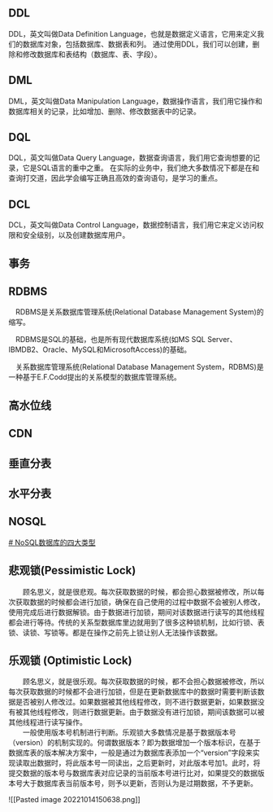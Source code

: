 

```toc
```

## DDL

DDL，英⽂叫做Data Definition Language，也就是数据定义语⾔，它⽤来定义我们的数据库对象，包括数据库、数据表和列。
通过使⽤DDL，我们可以创建，删除和修改数据库和表结构（数据库、表、字段）。

## DML

DML，英⽂叫做Data Manipulation Language，数据操作语⾔，我们⽤它操作和数据库相关的记录，⽐如增加、删除、修改数据表中的记录。

## DQL

DQL，英⽂叫做Data Query Language，数据查询语⾔，我们⽤它查询想要的记录，它是SQL语⾔的重中之重。
在实际的业务中，我们绝⼤多数情况下都是在和查询打交道，因此学会编写正确且⾼效的查询语句，是学习的重点。

## DCL

DCL，英⽂叫做Data Control Language，数据控制语⾔，我们⽤它来定义访问权限和安全级别，以及创建数据库用户。

## 事务

## RDBMS

　RDBMS是关系数据库管理系统(Relational Database Management System)的缩写。

　RDBMS是SQL的基础，也是所有现代数据库系统(如MS SQL Server、IBMDB2、Oracle、MySQL和MicrosoftAccess)的基础。

　关系数据库管理系统(Relational Database Management System，RDBMS)是一种基于E.F.Codd提出的关系模型的数据库管理系统。

## 高水位线

## CDN

## 垂直分表

## 水平分表

## NOSQL

[# NoSQL数据库的四大类型](https://www.jianshu.com/p/9f204c50d309)


## 悲观锁(Pessimistic Lock)  
  顾名思义，就是很悲观。每次获取数据的时候，都会担心数据被修改，所以每次获取数据的时候都会进行加锁，确保在自己使用的过程中数据不会被别人修改，使用完成后进行数据解锁。由于数据进行加锁，期间对该数据进行读写的其他线程都会进行等待。传统的关系型数据库里边就用到了很多这种锁机制，比如行锁、表锁、读锁、写锁等。都是在操作之前先上锁让别人无法操作该数据。

## 乐观锁 (Optimistic Lock)  
  顾名思义，就是很乐观。每次获取数据的时候，都不会担心数据被修改，所以每次获取数据的时候都不会进行加锁，但是在更新数据库中的数据时需要判断该数据是否被别人修改过。如果数据被其他线程修改，则不进行数据更新，如果数据没有被其他线程修改，则进行数据更新。由于数据没有进行加锁，期间该数据可以被其他线程进行读写操作。  
  一般使用版本号机制进行判断。乐观锁大多数情况是基于数据版本号（version）的机制实现的。何谓数据版本？即为数据增加一个版本标识，在基于数据库表的版本解决方案中，一般是通过为数据库表添加一个“version”字段来实现读取出数据时，将此版本号一同读出，之后更新时，对此版本号加1。此时，将提交数据的版本号与数据库表对应记录的当前版本号进行比对，如果提交的数据版本号大于数据库表当前版本号，则予以更新，否则认为是过期数据，不予更新。
  
  ![[Pasted image 20221014150638.png]]